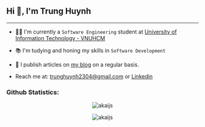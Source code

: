 <!--
**trunghuynh2304/trunghuynh2304** is a ✨ _special_ ✨ repository because its `README.md` (this file) appears on your GitHub profile.

Here are some ideas to get you started:
I’m currently a Software Engineering student at University Of Information Technology
I'm a student at University of Information Technology - VNUHCM
- 🔭 I’m currently working on ...
- 🌱 I’m currently learning ...
- 👯 I’m looking to collaborate on ...
- 🤔 I’m looking for help with ...
- 💬 Ask me about ...
- 📫 How to reach me: ...
- 😄 Pronouns: ...
- ⚡ Fun fact: ...
-->

## Hi 👋, I'm Trung Huynh

---

- 👨‍🎓 I'm currently a `Software Engineering` student at [University of Information Technology - VNUHCM](https://en.uit.edu.vn/overview-vnuhcm-university-information-technology)

- 📚 I'm tudying and honing my skills in `Software Development`

- 📝 I publish articles on [my blog](https://akaijs.github.io/) on a regular basis.

- Reach me at: [trunghuynh2304@gmail.com](mailto:trunghuynh2304@gmail.com) or [Linkedin](https://www.linkedin.com/in/trunghuynh2304/)

<h3 align="left">Github Statistics:</h3>
<p align="center"> 
  <img src="https://komarev.com/ghpvc/?username=akaijs&label=Profile%20views&color=FFC200&style=flat-square" alt="akaijs" /> 
</p>
<p align="center"> 
  <img align="center" src="https://github-readme-stats.vercel.app/api?username=akaijs&show_icons=true&locale=en" alt="akaijs" />
</p>
